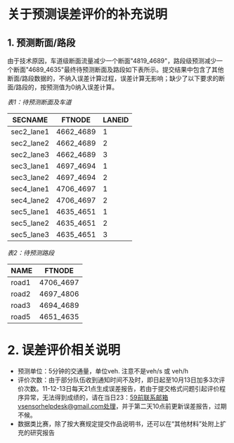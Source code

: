 # 关于预测误差评价的补充说明

## 1. 预测断面/路段

由于技术原因，车道级断面流量减少一个断面"4819_4689"，路段级预测减少一个断面"4689_4635"最终待预测断面及路段如下表所示。提交结果中包含了其他断面/路段数据的，不纳入误差计算过程，误差计算无影响；缺少了以下要求的断面/路段的，按预测值为0纳入误差计算。

*表1：待预测断面及车道*

| SECNAME    | FTNODE    | LANEID |
| ---------- | --------- | ------ |
| sec2_lane1 | 4662_4689 | 1      |
| sec2_lane2 | 4662_4689 | 2      |
| sec2_lane3 | 4662_4689 | 3      |
| sec3_lane1 | 4697_4694 | 1      |
| sec3_lane2 | 4697_4694 | 2      |
| sec4_lane1 | 4706_4697 | 1      |
| sec4_lane2 | 4706_4697 | 2      |
| sec5_lane1 | 4635_4651 | 1      |
| sec5_lane2 | 4635_4651 | 2      |
| sec5_lane3 | 4635_4651 | 3      |

*表2：待预测路段*

| NAME  | FTNODE    |
| ----- | --------- |
| road1 | 4706_4697 |
| road2 | 4697_4806 |
| road3 | 4694_4689 |
| road5 | 4651_4635 |

# 2. 误差评价相关说明

* 预测单位：5分钟的交通量，单位veh. 注意不是veh/s 或 veh/h
*  评价次数：由于部分队伍收到通知时间不及时，即日起至10月13日加多3次评价次数。11-12-13日每天21点生成误差报告，若由于提交格式问题引起评价程序异常，无法得到成绩的，请在当日23：59前联系邮箱vsensorhelpdesk@gmail.com处理，并于第二天10点前更新误差报告，过期不候。
* 数据类比赛，除了按大赛规定提交作品说明书，还可以在“其他材料”处附上扩充的研究报告


